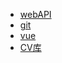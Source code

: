 - [webAPI](./project/webAPI.md)
- [git](./project/Git.md)
- [vue](./project/vue.md)
- [CV库](./project/CV%E5%BA%93.md)